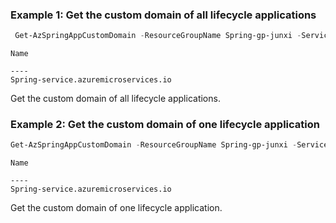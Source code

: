 ### Example 1: Get the custom domain of all lifecycle applications
```powershell
 Get-AzSpringAppCustomDomain -ResourceGroupName Spring-gp-junxi -ServiceName Spring-service -AppName gateway
```

```output
Name                                      
          
----                               
Spring-service.azuremicroservices.io
```

Get the custom domain of all lifecycle applications.

### Example 2: Get the custom domain of one lifecycle application
```powershell
Get-AzSpringAppCustomDomain -ResourceGroupName Spring-gp-junxi -ServiceName Spring-service -AppName gateway -Name Spring-service.azuremicroservices.io
```

```output
Name                                      
          
----                               
Spring-service.azuremicroservices.io
```

Get the custom domain of one lifecycle application.